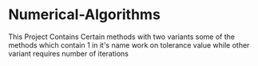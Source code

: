 # Numerical-Algorithms
 This Project Contains Certain methods with two variants some of the methods which contain 1 in it's name work on tolerance value while other variant requires number of iterations
